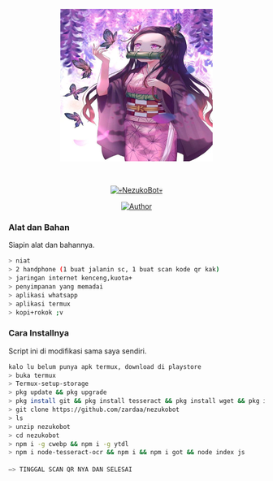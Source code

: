 <p align="center">
<img src="https://raw.githubusercontent.com/zardaa/nezukobot/main/temp/NezukoBot.jpg" width="300" height="300"/>
</p>
<br>



<p align="center">
<a href="#"><img title="💀NezukoBot💀" src="https://img.shields.io/badge/NezukoBot-green?colorA=%23ff0000&colorB=%23017e40&style=for-the-badge"></a>
</p>
<p align="center">
<a href="https://github.com/NezukoBot"><img title="Author" src="https://img.shields.io/badge/AUTHOR-ZARDA ID-orange.svg?style=for-the-badge&logo=github"></a>

### Alat dan Bahan
Siapin alat dan bahannya.
```bash
> niat
> 2 handphone (1 buat jalanin sc, 1 buat scan kode qr kak)
> jaringan internet kenceng,kuota+
> penyimpanan yang memadai
> aplikasi whatsapp
> aplikasi termux
> kopi+rokok ;v
```

### Cara Installnya
Script ini di modifikasi sama saya sendiri.
```bash
kalo lu belum punya apk termux, download di playstore
> buka termux
> Termux-setup-storage
> pkg update && pkg upgrade
> pkg install git && pkg install tesseract && pkg install wget && pkg install ffmpeg && pkg install nodejs && pkg install unzip && pkg install npm
> git clone https://github.com/zardaa/nezukobot
> ls
> unzip nezukobot
> cd nezukobot
> npm i -g cwebp && npm i -g ytdl
> npm i node-tesseract-ocr && npm i && npm i got && node index js

—> TINGGAL SCAN QR NYA DAN SELESAI
```
